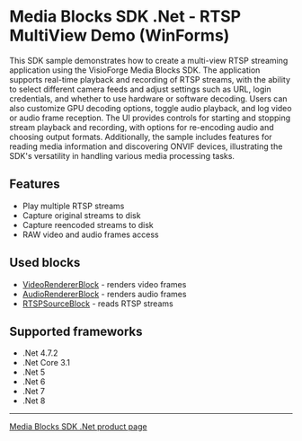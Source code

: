 # Media Blocks SDK .Net - RTSP MultiView Demo (WinForms)

This SDK sample demonstrates how to create a multi-view RTSP streaming application using the VisioForge Media Blocks SDK. The application supports real-time playback and recording of RTSP streams, with the ability to select different camera feeds and adjust settings such as URL, login credentials, and whether to use hardware or software decoding. Users can also customize GPU decoding options, toggle audio playback, and log video or audio frame reception. The UI provides controls for starting and stopping stream playback and recording, with options for re-encoding audio and choosing output formats. Additionally, the sample includes features for reading media information and discovering ONVIF devices, illustrating the SDK's versatility in handling various media processing tasks.

## Features

- Play multiple RTSP streams
- Capture original streams to disk
- Capture reencoded streams to disk
- RAW video and audio frames access

## Used blocks

- [VideoRendererBlock](https://www.visioforge.com/help/docs/dotnet/mediablocks/VideoRendering/) - renders video frames
- [AudioRendererBlock](https://www.visioforge.com/help/docs/dotnet/mediablocks/AudioRendering/) - renders audio frames
- [RTSPSourceBlock](https://www.visioforge.com/help/docs/dotnet/mediablocks/Sources/RTSPSourceBlock/) - reads RTSP streams

## Supported frameworks

- .Net 4.7.2
- .Net Core 3.1
- .Net 5
- .Net 6
- .Net 7
- .Net 8

---

[Media Blocks SDK .Net product page](https://www.visioforge.com/media-blocks-sdk)
